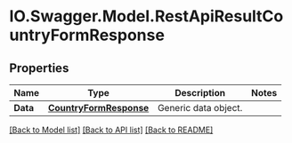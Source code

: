 # IO.Swagger.Model.RestApiResultCountryFormResponse
## Properties

Name | Type | Description | Notes
------------ | ------------- | ------------- | -------------
**Data** | [**CountryFormResponse**](CountryFormResponse.md) | Generic data object. | 

[[Back to Model list]](../README.md#documentation-for-models) [[Back to API list]](../README.md#documentation-for-api-endpoints) [[Back to README]](../README.md)

